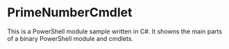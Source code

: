 # PrimeNumberCmdlet
This is a PowerShell module sample written in C#. It showns the main parts of a binary PowerShell module and cmdlets.
